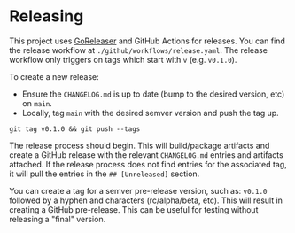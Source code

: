 # Releasing

This project uses [GoReleaser](https://goreleaser.com/) and GitHub Actions for
releases. You can find the release workflow at
`./github/workflows/release.yaml`. The release workflow only triggers on tags
which start with `v` (e.g. `v0.1.0`).

To create a new release:

* Ensure the `CHANGELOG.md` is up to date (bump to the desired version, etc) on
  `main`.
* Locally, tag `main` with the desired semver version and push the tag up.

```shell
git tag v0.1.0 && git push --tags
```

The release process should begin. This will build/package artifacts and create
a GitHub release with the relevant `CHANGELOG.md` entries and artifacts
attached. If the release process does not find entries for the associated tag,
it will pull the entries in the `## [Unreleased]` section.

You can create a tag for a semver pre-release version, such as: `v0.1.0`
followed by a hyphen and characters (rc/alpha/beta, etc). This will result in
creating a GitHub pre-release. This can be useful for testing without releasing
a "final" version.
